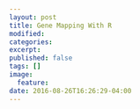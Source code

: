 ```yaml
---
layout: post
title: Gene Mapping With R
modified:
categories: 
excerpt:
published: false
tags: []
image:
  feature:
date: 2016-08-26T16:26:29-04:00
---
```


